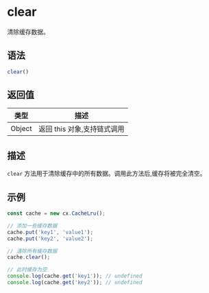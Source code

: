 # clear

清除缓存数据。

## 语法

```javascript
clear()
```

## 返回值

| 类型 | 描述 |
|------|------|
| Object | 返回 this 对象,支持链式调用 |

## 描述

`clear` 方法用于清除缓存中的所有数据。调用此方法后,缓存将被完全清空。

## 示例

```javascript
const cache = new cx.CacheLru();

// 添加一些缓存数据
cache.put('key1', 'value1');
cache.put('key2', 'value2');

// 清除所有缓存数据
cache.clear();

// 此时缓存为空
console.log(cache.get('key1')); // undefined
console.log(cache.get('key2')); // undefined
``` 